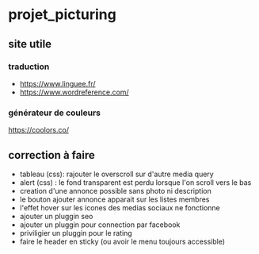 # projet_picturing

## site utile
### traduction
* https://www.linguee.fr/
* https://www.wordreference.com/
### générateur de couleurs
https://coolors.co/

## correction à faire
* tableau (css): rajouter le overscroll sur d'autre media query
* alert (css) : le fond transparent est perdu lorsque l'on scroll vers le bas
* creation d'une annonce possible sans photo ni description
* le bouton ajouter annonce apparait sur les listes membres
* l'effet hover sur les icones des medias sociaux ne fonctionne
* ajouter un pluggin seo
* ajouter un pluggin pour connection par facebook
* priviligier un pluggin pour le rating
* faire le header en sticky (ou avoir le menu toujours accessible)
